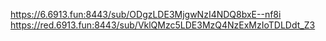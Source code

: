 https://6.6913.fun:8443/sub/ODgzLDE3MjgwNzI4NDQ8bxE--nf8i
https://red.6913.fun:8443/sub/VklQMzc5LDE3MzQ4NzExMzIoTDLDdt_Z3
